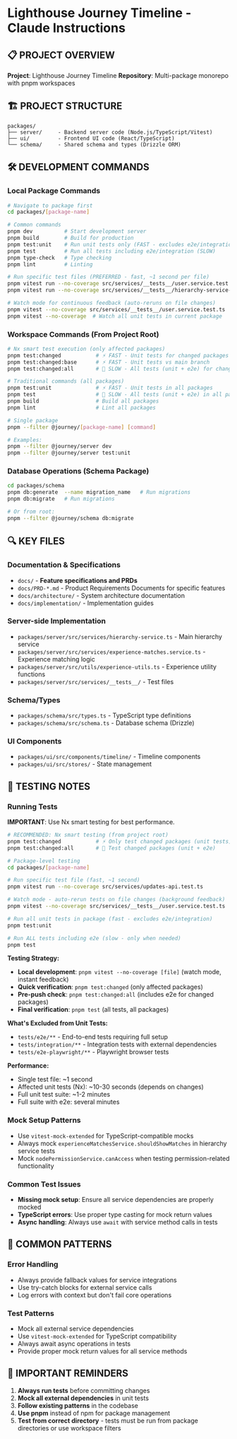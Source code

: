 # Lighthouse Journey Timeline - Claude Instructions

## 📋 PROJECT OVERVIEW

**Project**: Lighthouse Journey Timeline
**Repository**: Multi-package monorepo with pnpm workspaces

## 🏗️ PROJECT STRUCTURE

```
packages/
├── server/     - Backend server code (Node.js/TypeScript/Vitest)
├── ui/         - Frontend UI code (React/TypeScript)
└── schema/     - Shared schema and types (Drizzle ORM)
```

## 🛠️ DEVELOPMENT COMMANDS

### Local Package Commands

```bash
# Navigate to package first
cd packages/[package-name]

# Common commands
pnpm dev          # Start development server
pnpm build        # Build for production
pnpm test:unit    # Run unit tests only (FAST - excludes e2e/integration)
pnpm test         # Run all tests including e2e/integration (SLOW)
pnpm type-check   # Type checking
pnpm lint         # Linting

# Run specific test files (PREFERRED - fast, ~1 second per file)
pnpm vitest run --no-coverage src/services/__tests__/user.service.test.ts
pnpm vitest run --no-coverage src/services/__tests__/hierarchy-service-advanced.test.ts

# Watch mode for continuous feedback (auto-reruns on file changes)
pnpm vitest --no-coverage src/services/__tests__/user.service.test.ts
pnpm vitest --no-coverage  # Watch all unit tests in current package
```

### Workspace Commands (From Project Root)

```bash
# Nx smart test execution (only affected packages)
pnpm test:changed           # ⚡️ FAST - Unit tests for changed packages only
pnpm test:changed:base      # ⚡️ FAST - Unit tests vs main branch
pnpm test:changed:all       # 🐢 SLOW - All tests (unit + e2e) for changed packages

# Traditional commands (all packages)
pnpm test:unit              # ⚡️ FAST - Unit tests in all packages
pnpm test                   # 🐢 SLOW - All tests (unit + e2e) in all packages
pnpm build                  # Build all packages
pnpm lint                   # Lint all packages

# Single package
pnpm --filter @journey/[package-name] [command]

# Examples:
pnpm --filter @journey/server dev
pnpm --filter @journey/server test:unit
```

### Database Operations (Schema Package)

```bash
cd packages/schema
pnpm db:generate  --name migration_name   # Run migrations
pnpm db:migrate   # Run migrations

# Or from root:
pnpm --filter @journey/schema db:migrate
```

## 🔍 KEY FILES

### Documentation & Specifications

- `docs/` - **Feature specifications and PRDs**
- `docs/PRD-*.md` - Product Requirements Documents for specific features
- `docs/architecture/` - System architecture documentation
- `docs/implementation/` - Implementation guides

### Server-side Implementation

- `packages/server/src/services/hierarchy-service.ts` - Main hierarchy service
- `packages/server/src/services/experience-matches.service.ts` - Experience matching logic
- `packages/server/src/utils/experience-utils.ts` - Experience utility functions
- `packages/server/src/services/__tests__/` - Test files

### Schema/Types

- `packages/schema/src/types.ts` - TypeScript type definitions
- `packages/schema/src/schema.ts` - Database schema (Drizzle)

### UI Components

- `packages/ui/src/components/timeline/` - Timeline components
- `packages/ui/src/stores/` - State management

## 🧪 TESTING NOTES

### Running Tests

**IMPORTANT**: Use Nx smart testing for best performance.

```bash
# RECOMMENDED: Nx smart testing (from project root)
pnpm test:changed           # ⚡️ Only test changed packages (unit tests)
pnpm test:changed:all       # 🐢 Test changed packages (unit + e2e)

# Package-level testing
cd packages/[package-name]

# Run specific test file (fast, ~1 second)
pnpm vitest run --no-coverage src/services/updates-api.test.ts

# Watch mode - auto-rerun tests on file changes (background feedback)
pnpm vitest --no-coverage src/services/__tests__/user.service.test.ts

# Run all unit tests in package (fast - excludes e2e/integration)
pnpm test:unit

# Run ALL tests including e2e (slow - only when needed)
pnpm test
```

**Testing Strategy:**
- **Local development**: `pnpm vitest --no-coverage [file]` (watch mode, instant feedback)
- **Quick verification**: `pnpm test:changed` (only affected packages)
- **Pre-push check**: `pnpm test:changed:all` (includes e2e for changed packages)
- **Final verification**: `pnpm test` (all tests, all packages)

**What's Excluded from Unit Tests:**
- `tests/e2e/**` - End-to-end tests requiring full setup
- `tests/integration/**` - Integration tests with external dependencies
- `tests/e2e-playwright/**` - Playwright browser tests

**Performance:**
- Single test file: ~1 second
- Affected unit tests (Nx): ~10-30 seconds (depends on changes)
- Full unit test suite: ~1-2 minutes
- Full suite with e2e: several minutes

### Mock Setup Patterns

- Use `vitest-mock-extended` for TypeScript-compatible mocks
- Always mock `experienceMatchesService.shouldShowMatches` in hierarchy service tests
- Mock `nodePermissionService.canAccess` when testing permission-related functionality

### Common Test Issues

- **Missing mock setup**: Ensure all service dependencies are properly mocked
- **TypeScript errors**: Use proper type casting for mock return values
- **Async handling**: Always use `await` with service method calls in tests

## 📝 COMMON PATTERNS

### Error Handling

- Always provide fallback values for service integrations
- Use try-catch blocks for external service calls
- Log errors with context but don't fail core operations

### Test Patterns

- Mock all external service dependencies
- Use `vitest-mock-extended` for TypeScript compatibility
- Always await async operations in tests
- Provide proper mock return values for all service methods

## 🚨 IMPORTANT REMINDERS

1. **Always run tests** before committing changes
2. **Mock all external dependencies** in unit tests
3. **Follow existing patterns** in the codebase
4. **Use pnpm** instead of npm for package management
5. **Test from correct directory** - tests must be run from package directories or use workspace filters
